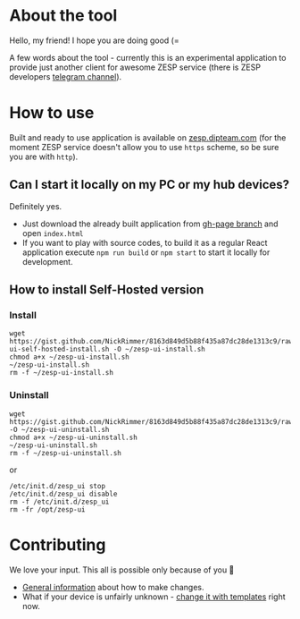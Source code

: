 # About the tool

Hello, my friend! I hope you are doing good (=

A few words about the tool - currently this is an experimental application to provide just another client for awesome ZESP service (there is ZESP
developers [telegram channel](https://t.me/zesp32)).

# How to use

Built and ready to use application is available on [zesp.dipteam.com](http://zesp.dipteam.com/) (for the moment ZESP service doesn't allow you to use `https` scheme, so be sure you
are with `http`).

## Can I start it locally on my PC or my hub devices?

Definitely yes.

- Just download the already built application from [gh-page branch](https://github.com/NickRimmer/zesp-ui/tree/gh-pages) and open `index.html`
- If you want to play with source codes, to build it as a regular React application execute `npm run build` or `npm start` to start it locally for development.

## How to install Self-Hosted version

### Install

```
wget https://gist.github.com/NickRimmer/8163d849d5b88f435a87dc28de1313c9/raw/zesp-ui-self-hosted-install.sh -O ~/zesp-ui-install.sh
chmod a+x ~/zesp-ui-install.sh
~/zesp-ui-install.sh
rm -f ~/zesp-ui-install.sh
```

### Uninstall

```
wget https://gist.github.com/NickRimmer/8163d849d5b88f435a87dc28de1313c9/raw/uninstall.sh -O ~/zesp-ui-uninstall.sh
chmod a+x ~/zesp-ui-uninstall.sh
~/zesp-ui-uninstall.sh
rm -f ~/zesp-ui-uninstall.sh
```

or

```
/etc/init.d/zesp_ui stop
/etc/init.d/zesp_ui disable
rm -f /etc/init.d/zesp_ui
rm -fr /opt/zesp-ui
```

# Contributing

We love your input. This all is possible only because of you 🥳

- [General information](docs/contributing.md) about how to make changes.
- What if your device is unfairly unknown - [change it with templates](docs/templates.md) right now.
